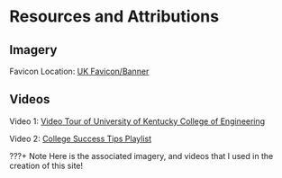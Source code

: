 # Resources and Attributions

## Imagery

Favicon Location: [UK Favicon/Banner](https://easyimages.net/search?q=University%20of%20kentucky%20logo%20small%20clipart&land=1&from_stock=clipartcraft_com&format=JPG&keyword=University%20of%20kentucky%20logo%20small&utm_content=18.06.21-18:00-pop&test_id=18.06.21-18:00-pop&from_url=https://clipartcraft.com/explore/university-of-kentucky-logo-small/)



## Videos

Video 1: [Video Tour of University of Kentucky College of Engineering](https://youtu.be/GFaii8hTwB0?si=8phVh-QKitGWihqe)

Video 2: [College Success Tips Playlist](https://youtube.com/playlist?list=PLkrl-NxfV7qgXTzsTef1zFFJe-URusQOF&si=6BzOr4tw4-6aOrBR)

???+ Note
    Here is the associated imagery, and videos that I used in the creation of this site!